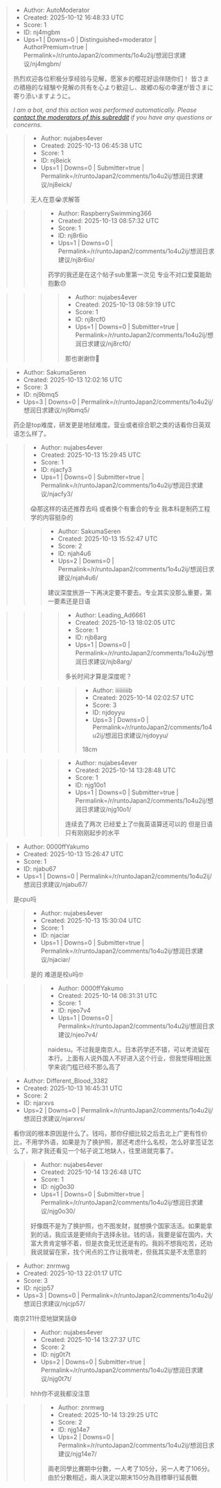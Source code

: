 > - Author: AutoModerator
> - Created: 2025-10-12 16:48:33 UTC
> - Score: 1
> - ID: nj4mgbm
> - Ups=1 | Downs=0 | Distinguished=moderator | AuthorPremium=true | Permalink=/r/runtoJapan2/comments/1o4u2ij/想润日求建议/nj4mgbm/
>
> 热烈欢迎各位积极分享经验与见解，愿家乡的樱花好运伴随你们！
> 皆さまの積極的な経験や見解の共有を心より歓迎し、故郷の桜の幸運が皆さまに寄り添いますように。
> 
> *I am a bot, and this action was performed automatically. Please [contact the moderators of this subreddit](/message/compose/?to=/r/runtoJapan2) if you have any questions or concerns.*

>> - Author: nujabes4ever
>> - Created: 2025-10-13 06:45:38 UTC
>> - Score: 1
>> - ID: nj8eick
>> - Ups=1 | Downs=0 | Submitter=true | Permalink=/r/runtoJapan2/comments/1o4u2ij/想润日求建议/nj8eick/
>>
>> 无人在意😭求解答

>>> - Author: RaspberrySwimming366
>>> - Created: 2025-10-13 08:57:32 UTC
>>> - Score: 1
>>> - ID: nj8r6io
>>> - Ups=1 | Downs=0 | Permalink=/r/runtoJapan2/comments/1o4u2ij/想润日求建议/nj8r6io/
>>>
>>> 药学的我还是在这个帖子sub里第一次见
>>> 专业不对口爱莫能助 抱歉😞

>>>> - Author: nujabes4ever
>>>> - Created: 2025-10-13 08:59:19 UTC
>>>> - Score: 1
>>>> - ID: nj8rcf0
>>>> - Ups=1 | Downs=0 | Submitter=true | Permalink=/r/runtoJapan2/comments/1o4u2ij/想润日求建议/nj8rcf0/
>>>>
>>>> 那也谢谢你🥹

> - Author: SakumaSeren
> - Created: 2025-10-13 12:02:16 UTC
> - Score: 3
> - ID: nj9bmq5
> - Ups=3 | Downs=0 | Permalink=/r/runtoJapan2/comments/1o4u2ij/想润日求建议/nj9bmq5/
>
> 药企是top难度，研发更是地狱难度。营业或者综合职之类的话看你日英双语怎么样了。

>> - Author: nujabes4ever
>> - Created: 2025-10-13 15:29:45 UTC
>> - Score: 1
>> - ID: njacfy3
>> - Ups=1 | Downs=0 | Submitter=true | Permalink=/r/runtoJapan2/comments/1o4u2ij/想润日求建议/njacfy3/
>>
>> 😱那这样的话还推荐去吗 或者换个有重合的专业 我本科是制药工程 学的内容挺杂的

>>> - Author: SakumaSeren
>>> - Created: 2025-10-13 15:52:47 UTC
>>> - Score: 2
>>> - ID: njah4u6
>>> - Ups=2 | Downs=0 | Permalink=/r/runtoJapan2/comments/1o4u2ij/想润日求建议/njah4u6/
>>>
>>> 建议深度旅游一下再决定要不要去。专业其实没那么重要，第一要素还是日语

>>>> - Author: Leading_Ad6661
>>>> - Created: 2025-10-13 18:02:05 UTC
>>>> - Score: 1
>>>> - ID: njb8arg
>>>> - Ups=1 | Downs=0 | Permalink=/r/runtoJapan2/comments/1o4u2ij/想润日求建议/njb8arg/
>>>>
>>>> 多长时间才算是深度呢？

>>>>> - Author: iiiiiiiiib
>>>>> - Created: 2025-10-14 02:02:57 UTC
>>>>> - Score: 3
>>>>> - ID: njdoyyu
>>>>> - Ups=3 | Downs=0 | Permalink=/r/runtoJapan2/comments/1o4u2ij/想润日求建议/njdoyyu/
>>>>>
>>>>> 18cm

>>>> - Author: nujabes4ever
>>>> - Created: 2025-10-14 13:28:48 UTC
>>>> - Score: 1
>>>> - ID: njg10o1
>>>> - Ups=1 | Downs=0 | Submitter=true | Permalink=/r/runtoJapan2/comments/1o4u2ij/想润日求建议/njg10o1/
>>>>
>>>> 连续去了两次 已经爱上了🤓我英语算还可以的 但是日语只有刚刚起步的水平

> - Author: 0000ffYakumo
> - Created: 2025-10-13 15:26:47 UTC
> - Score: 1
> - ID: njabu67
> - Ups=1 | Downs=0 | Permalink=/r/runtoJapan2/comments/1o4u2ij/想润日求建议/njabu67/
>
> 是cpu吗

>> - Author: nujabes4ever
>> - Created: 2025-10-13 15:30:04 UTC
>> - Score: 1
>> - ID: njaciar
>> - Ups=1 | Downs=0 | Submitter=true | Permalink=/r/runtoJapan2/comments/1o4u2ij/想润日求建议/njaciar/
>>
>> 是的 难道是校u吗🤓

>>> - Author: 0000ffYakumo
>>> - Created: 2025-10-14 06:31:31 UTC
>>> - Score: 1
>>> - ID: njeo7v4
>>> - Ups=1 | Downs=0 | Permalink=/r/runtoJapan2/comments/1o4u2ij/想润日求建议/njeo7v4/
>>>
>>> naidesu。不过我是南京人。日本药学还不错，可以考流留在本行。上面有人说外国人不好进入这个行业，但我觉得相比医学来说门槛已经不那么高了

> - Author: Different_Blood_3382
> - Created: 2025-10-13 16:45:31 UTC
> - Score: 2
> - ID: njarxvs
> - Ups=2 | Downs=0 | Permalink=/r/runtoJapan2/comments/1o4u2ij/想润日求建议/njarxvs/
>
> 看你润的根本原因是什么了。钱吗，那你仔细比较之后去北上广更有性价比，不用学外语，如果是为了换护照，那还考虑什么名校，怎么好拿签证怎么了，刚才我还看见一个帖子说工地缺人，往里进就完事了。

>> - Author: nujabes4ever
>> - Created: 2025-10-14 13:26:48 UTC
>> - Score: 1
>> - ID: njg0o30
>> - Ups=1 | Downs=0 | Submitter=true | Permalink=/r/runtoJapan2/comments/1o4u2ij/想润日求建议/njg0o30/
>>
>> 好像既不是为了换护照，也不图发财，就想换个国家活活。如果能拿到的话，我应该是更倾向于选择永驻。钱的话，我要是留在国内，大富大贵肯定够不着，但是衣食无忧还是有的。我妈不想我吃苦，还劝我说就留在家，找个闲点的工作让我啃老，但我其实是不太愿意的

> - Author: znrmwg
> - Created: 2025-10-13 22:01:17 UTC
> - Score: 3
> - ID: njcjp57
> - Ups=3 | Downs=0 | Permalink=/r/runtoJapan2/comments/1o4u2ij/想润日求建议/njcjp57/
>
> 南京211什麼地獄笑話😅

>> - Author: nujabes4ever
>> - Created: 2025-10-14 13:27:37 UTC
>> - Score: 2
>> - ID: njg0t7t
>> - Ups=2 | Downs=0 | Submitter=true | Permalink=/r/runtoJapan2/comments/1o4u2ij/想润日求建议/njg0t7t/
>>
>> hhh你不说我都没注意

>>> - Author: znrmwg
>>> - Created: 2025-10-14 13:29:25 UTC
>>> - Score: 2
>>> - ID: njg14e7
>>> - Ups=2 | Downs=0 | Permalink=/r/runtoJapan2/comments/1o4u2ij/想润日求建议/njg14e7/
>>>
>>> 兩老同學比賽期中分數，一人考了105分，另一人考了106分。由於分數相近，兩人決定以期末150分為目標舉行延長戰
